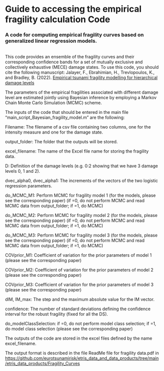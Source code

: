 # Guide to accessing the empirical fragility calculation Code

### A code for computing empirical fragility curves based on generalized linear regression models. 
<br>This code provides an ensemble of the fragility curves and their corresponding confidence bands for a set of mutually exclusive and collectively exhaustive (MECE) damage states. To use this code, you should cite the following manuscript:
Jalayer, F., Ebrahimian, H., Trevlopoulos, K., and Bradley, B. (2022). 
[Empirical tsunami fragility modelling for hierarchical damage levels](https://doi.org/10.5194/egusphere-2022-206)

The parameters of the empirical fragilities associated with different damage level are estimated jointly using Bayesian inference by employing a Markov Chain Monte Carlo Simulation (MCMC) scheme.

The inputs of the code that should be entered in the main file “main_script_Bayesian_fragility_model.m” are the following:

Filename: The filename of a csv file containing two columns, one for the intensity measure and one for the damage state. 

output_folder: The folder that the outputs will be stored.

excel_filename: The name of the Excel file name for storing the fragility data. 

D: Definition of the damage levels (e.g. 0:2 showing that we have 3 damage levels 0, 1 and 2).

dvec_alpha0, dvec_alpha1: The increments of the vectors of the two logistic regression parameters.

do_MCMC_M1:   Perform MCMC for fragility model 1 (for the models, please see the corresponding paper) (if =0, do not perform MCMC and read MCMC data from output_folder; if =1, do MCMC)

do_MCMC_M2:   Perform MCMC for fragility model 2 (for the models, please see the corresponding paper) (if =0, do not perform MCMC and read MCMC data from output_folder; if =1, do MCMC)

do_MCMC_M3:   Perform MCMC for fragility model 3 (for the models, please see the corresponding paper) (if =0, do not perform MCMC and read MCMC data from output_folder; if =1, do MCMC)

COVprior_M1: Coefficient of variation for the prior parameters of model 1 (please see the corresponding paper) 

COVprior_M2: Coefficient of variation for the prior parameters of model 2 (please see the corresponding paper) 

COVprior_M3: Coefficient of variation for the prior parameters of model 3 (please see the corresponding paper) 

dIM, IM_max: The step and the maximum absolute value for the IM vector.

confidence: The number of standard deviations defining the confidence interval for the robust fragility (fixed for all the DS).

do_modelClassSelection: if =0, do not perform model class selection; if =1, do model class selection (please see the corresponding paper) 

The outputs of the code are stored in the excel files defined by the name excel_filename. 

The output format is described in the file ReadMe file for fragility data.pdf in
https://github.com/eurotsunamirisk/etris_data_and_data_products/tree/main/etris_data_products/Fragility_Curves 
